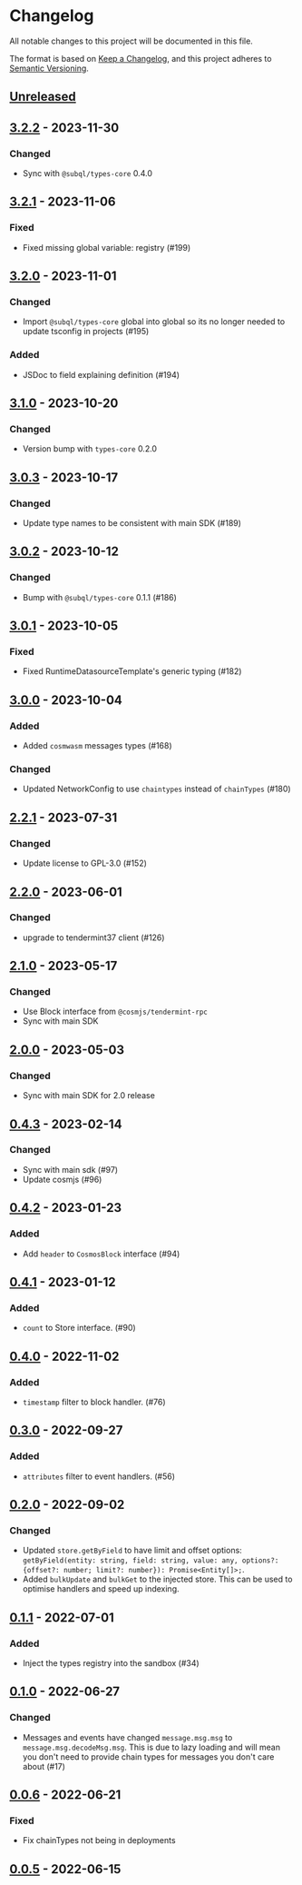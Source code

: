 # Changelog
All notable changes to this project will be documented in this file.

The format is based on [Keep a Changelog](https://keepachangelog.com/en/1.0.0/),
and this project adheres to [Semantic Versioning](https://semver.org/spec/v2.0.0.html).

## [Unreleased]

## [3.2.2] - 2023-11-30
### Changed
- Sync with `@subql/types-core` 0.4.0

## [3.2.1] - 2023-11-06
### Fixed
- Fixed missing global variable: registry (#199)

## [3.2.0] - 2023-11-01
### Changed
- Import `@subql/types-core` global into global so its no longer needed to update tsconfig in projects (#195)

### Added
- JSDoc to field explaining definition (#194)

## [3.1.0] - 2023-10-20
### Changed
- Version bump with `types-core` 0.2.0

## [3.0.3] - 2023-10-17
### Changed
- Update type names to be consistent with main SDK (#189)

## [3.0.2] - 2023-10-12
### Changed
- Bump with `@subql/types-core` 0.1.1 (#186)

## [3.0.1] - 2023-10-05
### Fixed
- Fixed RuntimeDatasourceTemplate's generic typing (#182)

## [3.0.0] - 2023-10-04
### Added
- Added `cosmwasm` messages types (#168)

### Changed
- Updated NetworkConfig to use `chaintypes` instead of `chainTypes` (#180)

## [2.2.1] - 2023-07-31
### Changed
- Update license to GPL-3.0 (#152)

## [2.2.0] - 2023-06-01
### Changed
- upgrade to tendermint37 client (#126)

## [2.1.0] - 2023-05-17
### Changed
- Use Block interface from `@cosmjs/tendermint-rpc`
- Sync with main SDK

## [2.0.0] - 2023-05-03
### Changed
- Sync with main SDK for 2.0 release

## [0.4.3] - 2023-02-14
### Changed
- Sync with main sdk (#97)
- Update cosmjs (#96)

## [0.4.2] - 2023-01-23
### Added
- Add `header` to `CosmosBlock` interface (#94)

## [0.4.1] - 2023-01-12
### Added
- `count` to Store interface. (#90)

## [0.4.0] - 2022-11-02
### Added
- `timestamp` filter to block handler. (#76)

## [0.3.0] - 2022-09-27
### Added
- `attributes` filter to event handlers. (#56)

## [0.2.0] - 2022-09-02
### Changed
- Updated `store.getByField` to have limit and offset options: `getByField(entity: string, field: string, value: any, options?: {offset?: number; limit?: number}): Promise<Entity[]>;`.
- Added `bulkUpdate` and `bulkGet` to the injected store. This can be used to optimise handlers and speed up indexing.

## [0.1.1] - 2022-07-01
### Added
- Inject the types registry into the sandbox (#34)

## [0.1.0] - 2022-06-27
### Changed
- Messages and events have changed `message.msg.msg` to `message.msg.decodeMsg.msg`. This is due to lazy loading and will mean you don't need to provide chain types for messages you don't care about (#17)

## [0.0.6] - 2022-06-21
### Fixed
- Fix chainTypes not being in deployments

## [0.0.5] - 2022-06-15
[Unreleased]: https://github.com/subquery/subql-cosmos/compare/types-cosmos/3.2.2...HEAD
[3.2.2]: https://github.com/subquery/subql-cosmos/compare/types-cosmos/3.2.1...types-cosmos/3.2.2
[3.2.1]: https://github.com/subquery/subql-cosmos/compare/types-cosmos/3.2.0...types-cosmos/3.2.1
[3.2.0]: https://github.com/subquery/subql-cosmos/compare/types-cosmos/3.1.0...types-cosmos/3.2.0
[3.1.0]: https://github.com/subquery/subql-cosmos/compare/types-cosmos/3.0.3...types-cosmos/3.1.0
[3.0.3]: https://github.com/subquery/subql-cosmos/compare/types-cosmos/3.0.2...types-cosmos/3.0.3
[3.0.2]: https://github.com/subquery/subql-cosmos/compare/types-cosmos/3.0.1...types-cosmos/3.0.2
[3.0.1]: https://github.com/subquery/subql-cosmos/compare/types-cosmos/3.0.0...types-cosmos/3.0.1
[3.0.0]: https://github.com/subquery/subql-cosmos/compare/types-cosmos/2.2.0...types-cosmos/3.0.0
[2.2.1]: https://github.com/subquery/subql-cosmos/compare/types-cosmos/2.2.0...types-cosmos/2.2.1
[2.2.0]: https://github.com/subquery/subql-cosmos/compare/types-cosmos/2.1.0...types-cosmos/2.2.0
[2.1.0]: https://github.com/subquery/subql-cosmos/compare/types-cosmos/2.0.0...types-cosmos/2.1.0
[2.0.0]: https://github.com/subquery/subql-cosmos/compare/types-cosmos/0.4.3...types-cosmos/2.0.0
[0.4.3]: https://github.com/subquery/subql-cosmos/compare/types-cosmos/0.4.2...types-cosmos/0.4.3
[0.4.2]: https://github.com/subquery/subql-cosmos/compare/types-cosmos/0.4.1...types-cosmos/0.4.2
[0.4.1]: https://github.com/subquery/subql-cosmos/compare/types-cosmos/0.4.0...types-cosmos/0.4.1
[0.4.0]: https://github.com/subquery/subql-cosmos/compare/types-cosmos/0.3.0...types-cosmos/0.4.0
[0.3.0]: https://github.com/subquery/subql-cosmos/compare/types-cosmos/0.2.0...types-cosmos/0.3.0
[0.2.0]: https://github.com/subquery/subql-cosmos/compare/types-cosmos/0.1.1...types-cosmos/0.2.0
[0.1.1]: https://github.com/subquery/subql-cosmos/compare/types-cosmos/0.1.0...types-cosmos/0.1.1
[0.1.0]: https://github.com/subquery/subql-cosmos/compare/types-cosmos/0.0.6...types-cosmos/0.1.0
[0.0.6]: https://github.com/subquery/subql-cosmos/compare/types-cosmos/0.0.5...types-cosmos/0.0.6
[0.0.5]: https://github.com/subquery/subql-cosmos/tag/types-cosmos/0.0.5
